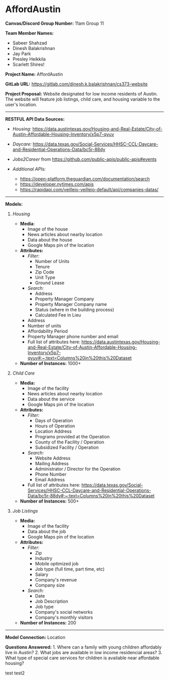 # AffordAustin

**Canvas/Discord Group Number:** 11am Group 11

**Team Member Names:**
* Sabeer Shahzad
* Dinesh Balakrishnan
* Jay Park
* Presley Heikkila
* Scarlett Shires!

**Project Name:** AffordAustin

**GitLab URL:** https://gitlab.com/dinesh.k.balakrishnan/cs373-website

**Project Proposal:**
Website designated for low income residents of Austin. The website will feature job listings, child care, and housing variable to the user's location.

---

**RESTFUL API Data Sources:**
* *Housing:* https://data.austintexas.gov/Housing-and-Real-Estate/City-of-Austin-Affordable-Housing-Inventory/x5p7-qyuv
* *Daycare:* https://data.texas.gov/Social-Services/HHSC-CCL-Daycare-and-Residential-Operations-Data/bc5r-88dy
* *Jobs2Career* from https://github.com/public-apis/public-apis#events

* *Additional APIs:*
  * https://open-platform.theguardian.com/documentation/search
  * https://developer.nytimes.com/apis
  * https://rapidapi.com/veilleio-veilleio-default/api/companies-datas/

---

**Models:**
1. *Housing*
   - **Media**:
     - Image of the house
     - News articles about nearby location
     - Data about the house
     - Google Maps pin of the location
   - **Attributes:**
     - *Filter:*
       - Number of Units
       - Tenure
       - Zip Code
       - Unit Type
       - Ground Lease
     - *Search:*
       - Address
       - Property Manager Company
       - Property Manager Company name
       - Status (where in the building process)
       - Calculated Fee in Lieu
     - Address
     - Number of units
     - Affordability Period
     - Property Manager phone number and email
     - Full list of attributes here: https://data.austintexas.gov/Housing-and-Real-Estate/City-of-Austin-Affordable-Housing-Inventory/x5p7-qyuv#:~:text=Columns%20in%20this%20Dataset
   - **Number of Instances:** 1000+

2. *Child Care*
   - **Media:**
     - Image of the facility
     - News articles about nearby location
     - Data about the service
     - Google Maps pin of the location
   - **Attributes:**
     - *Filter:*
       - Days of Operation
       - Hours of Operation
       - Location Address
       - Programs provided at the Operation
       - County of the Facility / Operation
       - Subsidized Facility / Operation
     - *Search:*
       - Website Address
       - Mailing Address
       - Administrator / Director for the Operation
       - Phone Number
       - Email Address
     - Full list of attributes here: https://data.texas.gov/Social-Services/HHSC-CCL-Daycare-and-Residential-Operations-Data/bc5r-88dy#:~:text=Columns%20in%20this%20Dataset
   - **Number of Instances:** 500+

3. *Job Listings*
   - **Media:**
     - Image of the facility
     - Data about the job
     - Google Maps pin of the location
   - **Attributes:**
     - *Filter:*
       - Zip
       - Industry
       - Mobile optimized job
       - Job type (full time, part time, etc)
       - Salary
       - Company's revenue
       - Company size
     - *Search:*
       - Date
       - Job Description
       - Job type
       - Company's social networks
       - Company's monthly visitors
   - **Number of Instances:** 200

---

**Model Connection:**
Location

**Questions Answered:**
    1. Where can a family with young children affordably live in Austin?
    2. What jobs are available in low income residencial areas?
    3. What type of special care services for children is available near affordable housing?

test test2
